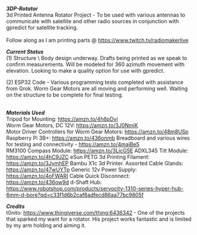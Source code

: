 ***3DP-Rotator***<br />
3d Printed Antenna Rotator Project - To be used with various antennas to communicate with satellite and other radio sources in conjunction with gpredict for satellite tracking.<br />
<br />
Follow along as I am printing parts @ https://www.twitch.tv/radiomakerlive<br />


***Current Status***<br />
(1) Structure \ Body design underway. Drafts being printed as we speak to confirm measurements. Will be modeled for 360 azimuth movement with elevation. Looking to make a quality option for use with gpredict.

(2) ESP32 Code - Various programming tests completed with assistance from Grok. Worm Gear Motors are all moving and performing well. Waiting on the structure to be complete for final testing.<br /><br />

***Materials Used***<br />
Tripod for Mounting: https://amzn.to/4h6pDvi<br />
Worm Gear Motors, DC 12V: https://amzn.to/3J0NmjK<br />
Motor Driver Controllers for Worm Gear Motors: https://amzn.to/48m8USp<br />
Raspberry Pi 3B+: https://amzn.to/436onmb
Breadboard and various wires for testing and connectivity - https://amzn.to/4majBe5<br />
RM3100 Compass Module: https://amzn.to/3LicG5E
ADXL345 Tilt Module: https://amzn.to/4hC9JZC
eSun PETG 3d Printing Filament: https://amzn.to/3JymhEP
Bambu X1c 3d Printer. 
Assorted Cable Glands: https://amzn.to/47wUYTp
Generic 12v Power Supply: https://amzn.to/4oFWARI
Cable Quick Disconnect: https://amzn.to/436ow9d
d-Shaft Hub: https://www.robotshop.com/products/servocity-1310-series-hyper-hub-6mm-d-bore?qd=c33f1d6b2caf8adfecd86aa77bc9805f



***Credits***<br />
t0nito: https://www.thingiverse.com/thing:6436342  -  One of the projects that sparked my want for a rotator. His project works fantastic and is limited by my arm holding and aiming it.


